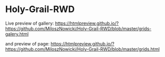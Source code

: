 # Holy-Grail-RWD
Live preview of gallery:
https://htmlpreview.github.io/?https://github.com/MiloszNowicki/Holy-Grail-RWD/blob/master/grids-galery.html

and preview of page:
https://htmlpreview.github.io/?https://github.com/MiloszNowicki/Holy-Grail-RWD/blob/master/grids.html
